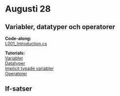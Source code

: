 # Augusti 28

## Variabler, datatyper och operatorer

**Code-along:**  
[L001_Introduction.cs](https://github.com/everyloop/NET24-Csharp/blob/master/Code-alongs/L001_Introduction/Program.cs)

**Tutorials:**  
[Variabler](https://www.tutorialsteacher.com/csharp/csharp-variable)  
[Datatyper](https://www.tutorialsteacher.com/csharp/csharp-data-types)  
[Implicit typade variabler](https://www.tutorialsteacher.com/csharp/csharp-var-implicit-typed-local-variable)  
[Operatorer](https://www.tutorialsteacher.com/csharp/csharp-operators)

## If-satser
